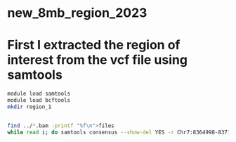 # new_8mb_region_2023

# First I extracted the region of interest from the vcf file using samtools
```bash
module load samtools
module load bcftools
mkdir region_1


find ../*.bam -printf "%f\n">files
while read i; do samtools consensus --show-del YES -r Chr7:8364998-8371997 -o region_1/"$i".consensus ../"$i";done<files

```
